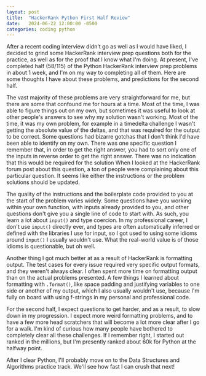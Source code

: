 ```yaml
---
layout: post
title:  "HackerRank Python First Half Review"
date:   2024-06-22 12:00:00 -0500
categories: coding python
---
```

After a recent coding interview didn't go as well as I would have liked, I decided to grind some HackerRank interview prep questions both for the practice, as well as for the proof that I know what I'm doing. At present, I've completed half (58/115) of the Python HackerRank interview prep problems in about 1 week, and I'm on my way to completing all of them. Here are some thoughts I have about these problems, and predictions for the second half.

The vast majority of these problems are very straightforward for me, but there are some that confound me for hours at a time. Most of the time, I was able to figure things out on my own, but sometimes it was useful to look at other people's answers to see why my solution wasn't working. Most of the time, it was my own problem, for example in a timedelta challenge I wasn't getting the absolute value of the deltas, and that was required for the output to be correct. Some questions had bizarre gotchas that I don't think I'd have been able to identify on my own. There was one specific question I remember that, in order to get the right answer, you had to sort only one of the inputs in reverse order to get the right answer. There was no indication that this would be required for the solution When I looked at the HackerRank forum post about this question, a ton of people were complaining about this particular question. It seems like either the instructions or the problem solutions should be updated.

The quality of the instructions and the boilerplate code provided to you at the start of the problem varies widely. Some questions have you working within your own function, with inputs already provided to you, and other questions don't give you a single line of code to start with. As such, you learn a lot about `input()` and type coercion. In my professional career, I don't use `input()` directly ever, and types are often automatically inferred or defined with the libraries I use for input, so I got used to using some idioms around `input()` I usually wouldn't use. What the real-world value is of those idioms is questionable, but oh well.

Another thing I got much better at as a result of HackerRank is formatting output. The test cases for every issue required very specific output formats, and they weren't always clear. I often spent more time on formatting output than on the actual problems presented. A few things I learned about formatting with `.format()`, like space padding and justifying variables to one side or another of my output, which I also usually wouldn't use, because I'm fully on board with using f-strings in my personal and professional code.

For the second half, I expect questions to get harder, and as a result, to slow down in my progression. I expect more weird formatting problems, and to have a few more head scratchers that will become a lot more clear after I go for a walk. I'm kind of curious how many people have bothered to completely clear all these challenges. If I remember right, I started out ranked in the millions, but I'm presently ranked about 60k for Python at the halfway point.

After I clear Python, I'll probably move on to the Data Structures and Algorithms practice track. We'll see how fast I can crush that next!

